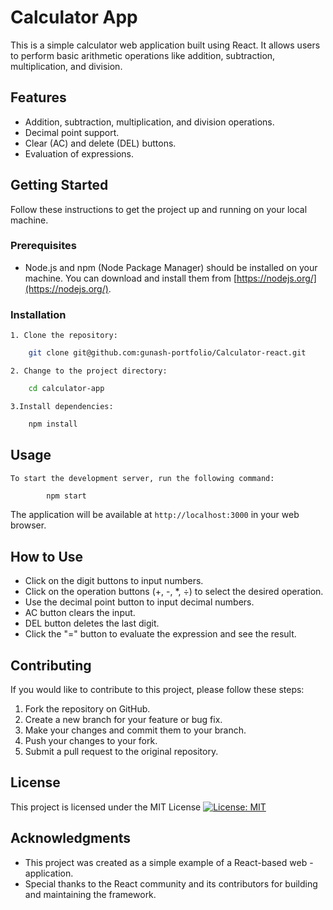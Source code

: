 # Calculator App

This is a simple calculator web application built using React. It allows users to perform basic arithmetic operations like addition, subtraction, multiplication, and division.

## Features

- Addition, subtraction, multiplication, and division operations.
- Decimal point support.
- Clear (AC) and delete (DEL) buttons.
- Evaluation of expressions.

## Getting Started

Follow these instructions to get the project up and running on your local machine.

### Prerequisites

- Node.js and npm (Node Package Manager) should be installed on your machine. You can download and install them from [https://nodejs.org/](https://nodejs.org/).

### Installation

    1. Clone the repository:

```bash
    git clone git@github.com:gunash-portfolio/Calculator-react.git
```
    2. Change to the project directory:
```bash    
    cd calculator-app
```
    3.Install dependencies:
```bash
    npm install
```    
## Usage
    To start the development server, run the following command:
```bash
        npm start
```

The application will be available at `http://localhost:3000` in your web browser.

## How to Use
- Click on the digit buttons to input numbers.
- Click on the operation buttons (+, -, *, ÷) to select the desired operation.
- Use the decimal point button to input decimal numbers.
- AC button clears the input.
- DEL button deletes the last digit.
- Click the "=" button to evaluate the expression and see the result.

## Contributing

If you would like to contribute to this project, please follow these steps:

1. Fork the repository on GitHub.
2. Create a new branch for your feature or bug fix.
3. Make your changes and commit them to your branch.
4. Push your changes to your fork.
5. Submit a pull request to the original repository.

## License
This project is licensed under the MIT License [![License: MIT](https://img.shields.io/badge/License-MIT-yellow.svg)](https://opensource.org/licenses/MIT)

## Acknowledgments
- This project was created as a simple example of a React-based web - application.
- Special thanks to the React community and its contributors for building and maintaining the framework.
